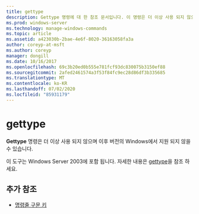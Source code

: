 ```yaml
---
title: gettype
description: Gettype 명령에 대 한 참조 문서입니다. 이 명령은 더 이상 사용 되지 않으며 이후 버전의 Windows에서는 지원 되지 않습니다.
ms.prod: windows-server
ms.technology: manage-windows-commands
ms.topic: article
ms.assetid: a423030b-2bae-4e6f-8020-36163058fa3a
author: coreyp-at-msft
ms.author: coreyp
manager: dongill
ms.date: 10/16/2017
ms.openlocfilehash: 69c3b20ed0b555e781fcf93dc830075b3150ef88
ms.sourcegitcommit: 2afed2461574a3f53f84fc9ec28d86df3b335685
ms.translationtype: MT
ms.contentlocale: ko-KR
ms.lasthandoff: 07/02/2020
ms.locfileid: "85931179"
---
```

# <a name="gettype"></a>gettype

**Gettype** 명령은 더 이상 사용 되지 않으며 이후 버전의 Windows에서 지원 되지 않을 수 있습니다.

이 도구는 Windows Server 2003에 포함 됩니다. 자세한 내용은 [gettype](https://docs.microsoft.com/previous-versions/orphan-topics/ws.10/cc773104(v=ws.10))을 참조 하세요.

## <a name="additional-references"></a>추가 참조

- [명령줄 구문 키](command-line-syntax-key.md)